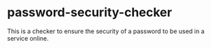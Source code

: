 # password-security-checker
This is a checker to ensure the security of a password to be used in a service online.
